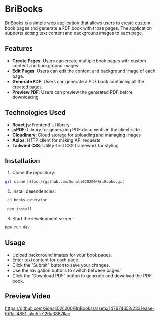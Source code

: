 # BriBooks

BriBooks is a simple web application that allows users to create custom book pages and generate a PDF book with those pages. The application supports adding text content and background images to each page.

## Features

- **Create Pages**: Users can create multiple book pages with custom content and background images.
- **Edit Pages**: Users can edit the content and background image of each page.
- **Generate PDF**: Users can generate a PDF book containing all the created pages.
- **Preview PDF**: Users can preview the generated PDF before downloading.


## Technologies Used

- **React.js**: Frontend UI library
- **jsPDF**: Library for generating PDF documents in the client-side
- **Cloudinary**: Cloud storage for uploading and managing images
- **Axios**: HTTP client for making API requests
- **Tailwind CSS**: Utility-first CSS framework for styling

## Installation

 1. Clone the repository:

   ```bash
   git clone https://github.com/Sonali020200/BriBooks.git
   ```
2. Install dependencies:

  ```bash
   cd books-generator

   npm install
   ```

3. Start the development server:

```bash
npm run dev
```

## Usage

- Upload background images for your book pages.
- Enter text content for each page.
- Click the "Submit" button to save your changes.
- Use the navigation buttons to switch between pages.
- Click the "Download PDF" button to generate and download the PDF book.


## Preview Video



https://github.com/Sonali020200/BriBooks/assets/147674653/2331eaae-6b1a-4851-bbc5-e126a38676ac


